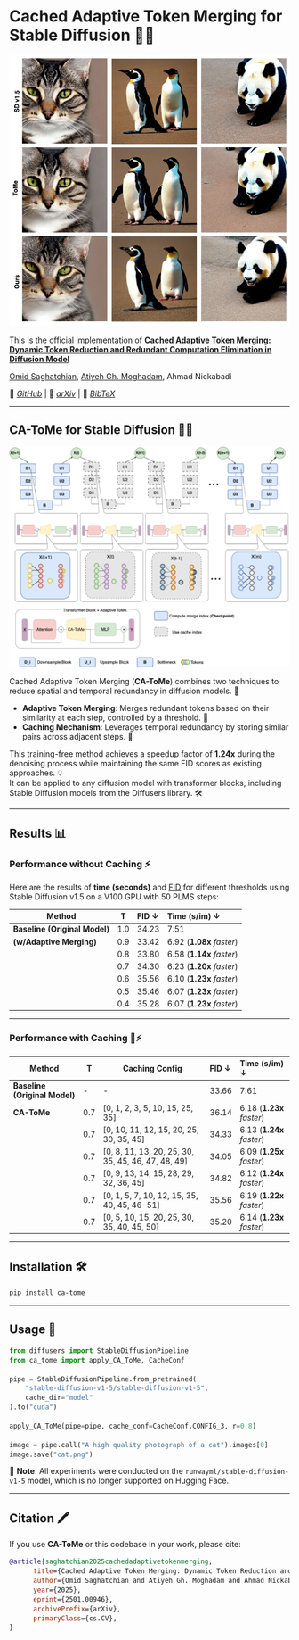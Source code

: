# Cached Adaptive Token Merging for Stable Diffusion 🎨✨

![Comparison of CA-ToMe and ToMe and base model](./statics/images_comparisonn.webp)

This is the official implementation of **[Cached Adaptive Token Merging: Dynamic Token Reduction and Redundant Computation Elimination in Diffusion Model](https://arxiv.org/abs/2303.17604)**  

[Omid Saghatchian](), [Atiyeh Gh. Moghadam](https://github.com/atiyehghm), Ahmad Nickabadi  

📁 _[GitHub](https://github.com/omidiu/ca_tome)_ | 📜 _[arXiv](https://arxiv.org/abs/2501.00946)_ | 📖 _[BibTeX](#citation)_

---

## CA-ToMe for Stable Diffusion 🚀🎨

![How we apply caching to token merging](./statics/graphical_abstract.png)

Cached Adaptive Token Merging (**CA-ToMe**) combines two techniques to reduce spatial and temporal redundancy in diffusion models. 🌟 

- **Adaptive Token Merging**: Merges redundant tokens based on their similarity at each step, controlled by a threshold. 🔗 
- **Caching Mechanism**: Leverages temporal redundancy by storing similar pairs across adjacent steps. 🔐 

This training-free method achieves a speedup factor of **1.24x** during the denoising process while maintaining the same FID scores as existing approaches. 💡  
It can be applied to any diffusion model with transformer blocks, including Stable Diffusion models from the Diffusers library. 🛠️

---

## Results 📊

### Performance without Caching ⚡
Here are the results of **time (seconds)** and [FID](https://github.com/mseitzer/pytorch-fid) for different thresholds using Stable Diffusion v1.5 on a V100 GPU with 50 PLMS steps:

| Method                      | T  | FID ↓  | Time (s/im) ↓            |
|-----------------------------|----|:------|:--------------------------|
| **Baseline (Original Model)** | 1.0 | 34.23 | 7.51                      |
| **(w/Adaptive Merging)**     | 0.9 | 33.42 | 6.92 (**1.08x** _faster_) |
|                             | 0.8 | 33.80 | 6.58 (**1.14x** _faster_) |
|                             | 0.7 | 34.30 | 6.23 (**1.20x** _faster_) |
|                             | 0.6 | 35.56 | 6.10 (**1.23x** _faster_) |
|                             | 0.5 | 35.46 | 6.07 (**1.23x** _faster_) |
|                             | 0.4 | 35.28 | 6.07 (**1.23x** _faster_) |

---

### Performance with Caching 🔐⚡
| Method                      | T | Caching Config                   | FID ↓  | Time (s/im) ↓            |
|-----------------------------|----|----------------------------------|:------|:--------------------------|
| **Baseline (Original Model)** | -  | -                              | 33.66 | 7.61                      |
| **CA-ToMe**                  | 0.7 | [0, 1, 2, 3, 5, 10, 15, 25, 35] | 36.14 | 6.18 (**1.23x** _faster_) |
|                             | 0.7 | [0, 10, 11, 12, 15, 20, 25, 30, 35, 45] | 34.33 | 6.13 (**1.24x** _faster_) |
|                             | 0.7 | [0, 8, 11, 13, 20, 25, 30, 35, 45, 46, 47, 48, 49] | 34.05 | 6.09 (**1.25x** _faster_) |
|                             | 0.7 | [0, 9, 13, 14, 15, 28, 29, 32, 36, 45] | 34.82 | 6.12 (**1.24x** _faster_) |
|                             | 0.7 | [0, 1, 5, 7, 10, 12, 15, 35, 40, 45, 46-51] | 35.56 | 6.19 (**1.22x** _faster_) |
|                             | 0.7 | [0, 5, 10, 15, 20, 25, 30, 35, 40, 45, 50] | 35.20 | 6.14 (**1.23x** _faster_) |

---

## Installation 🛠️
```bash
pip install ca-tome
```

---

## Usage 🚀
```python
from diffusers import StableDiffusionPipeline
from ca_tome import apply_CA_ToMe, CacheConf

pipe = StableDiffusionPipeline.from_pretrained(
    "stable-diffusion-v1-5/stable-diffusion-v1-5",
    cache_dir="model"
).to("cuda")

apply_CA_ToMe(pipe=pipe, cache_conf=CacheConf.CONFIG_3, r=0.8)

image = pipe.call("A high quality photograph of a cat").images[0]
image.save("cat.png")
```

🔔 **Note**: All experiments were conducted on the `runwayml/stable-diffusion-v1-5` model, which is no longer supported on Hugging Face. 

---

## Citation 🖍️
If you use **CA-ToMe** or this codebase in your work, please cite:
```bibtex
@article{saghatchian2025cachedadaptivetokenmerging,
      title={Cached Adaptive Token Merging: Dynamic Token Reduction and Redundant Computation Elimination in Diffusion Model}, 
      author={Omid Saghatchian and Atiyeh Gh. Moghadam and Ahmad Nickabadi},
      year={2025},
      eprint={2501.00946},
      archivePrefix={arXiv},
      primaryClass={cs.CV},
}

